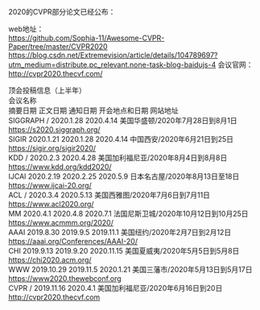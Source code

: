 
2020的CVPR部分论文已经公布： 

web地址：  
https://github.com/Sophia-11/Awesome-CVPR-Paper/tree/master/CVPR2020
https://blog.csdn.net/Extremevision/article/details/104789697?utm_medium=distribute.pc_relevant.none-task-blog-baidujs-4
会议官网：  
http://cvpr2020.thecvf.com/

顶会投稿信息（上半年）  
会议名称  
摘要日期 正文日期 通知日期 开会地点和日期 网站地址  
SIGGRAPH / 2020.1.28 2020.4.14 美国华盛顿/2020年7月28日到8月1日 https://s2020.siggraph.org/  
SIGIR 2020.1.21 2020.1.28 2020.4.14 中国西安/2020年6月21日到25日 https://sigir.org/sigir2020/  
KDD / 2020.2.3 2020.4.28 美国加利福尼亚/2020年8月4日到8月8日 https://www.kdd.org/kdd2020/  
IJCAI 2020.2.19 2020.2.25 2020.5.9 日本名古屋/2020年8月13日至18日  https://www.ijcai-20.org/  
ACL / 2020.3.4 2020.5.13 美国西雅图/2020年7月6日到7月11日  https://www.acl2020.org/  
MM 2020.4.1 2020.4.8 2020.7.1 法国尼斯卫城/2020年10月12日到10月25日  https://www.acmmm.org/2020/  
AAAI 2019.8.30 2019.9.5 2019.11.1 美国纽约/2020年2月7日到2月12日 https://aaai.org/Conferences/AAAI-20/  
CHI 2019.9.13 2019.9.20 2020.11.15 美国夏威夷/2020年5月5日到5月8日 https://chi2020.acm.org/  
WWW 2019.10.29 2019.11.5 2020.1.21 美国三藩市/2020年5月13日到5月17日 https://www2020.thewebconf.org  
CVPR / 2019.11.16 2020.4.1 美国加利福尼亚/2020年6月16日到20日 http://cvpr2020.thecvf.com  

